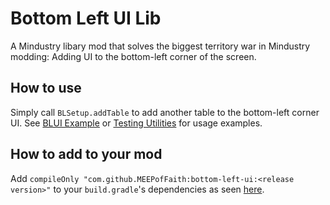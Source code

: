 # Bottom Left UI Lib
A Mindustry libary mod that solves the biggest territory war in Mindustry modding:
Adding UI to the bottom-left corner of the screen.

## How to use

Simply call `BLSetup.addTable` to add another table to the bottom-left corner UI.
See [BLUI Example](https://github.com/MEEPofFaith/blui-example/blob/master/src/bluiexample/BLUIExample.java#L14)
or [Testing Utilities](https://github.com/MEEPofFaith/testing-utilities-java/blob/erekir/src/testing/util/Setup.java#L25) for usage examples.

## How to add to your mod

Add `compileOnly "com.github.MEEPofFaith:bottom-left-ui:<release version>"` to your `build.gradle`'s dependencies as seen [here](https://github.com/MEEPofFaith/blui-example/blob/25dcb595f2614edaa6ee3e2066950e5e10291503/build.gradle#L41).
